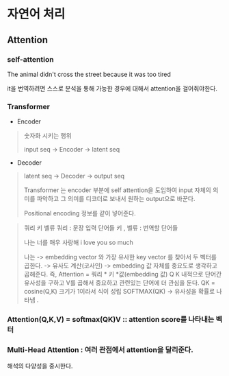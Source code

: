 # 자연어 처리 

## Attention 

### self-attention 
The animal didn't cross the street because it was too tired 

it을 번역하려면 스스로 분석을 통해 가능한 경우에 대해서 attention을 걸어줘야한다. 


### Transformer

- Encoder 
> 숫자화 시키는 행위 
>
> input  seq -> Encoder -> latent seq 
- Decoder 
> latent seq -> Decoder -> output seq 
>
> Transformer 는 encoder 부분에 self attention을 도입하여 input 자체의 의미를 파악하고 그 의미를 디코더로 보내서 원하는 output으로 바꾼다. 
>
> Positional encoding 정보를 같이 넣어준다. 
>

> 쿼리 키 벨류 
> 쿼리 : 문장 입력 단어들 
> 키 , 벨류 : 번역할 단어들 
>
> 나는 너를 매우 사랑해
> i love you so much 
>
> 나는 -> embedding vector 와 가장 유사한 key vector 를 찾아서 두 벡터를 곱한다. -> 유사도 계산(코사인) -> embedding 값 자체를 중요도로 생각하고 곱해준다. 
> 즉, Attention = 쿼리 * 키 *값(embedding 값) Q K 내적으로 단어간 유사성을 구하고 V를 곱해서 중요하고 관련있는 단어에 더 관심을 둔다. 
> QK = cosine(Q,K) 크기가 1이라서 식이 성립 
> SOFTMAX(QK) -> 유사성을 확률로 나타냄 . 
>
> 
### Attention(Q,K,V) = softmax(QK)V :: attention score를 나타내는 벡터 

### Multi-Head Attention : 여러 관점에서 attention을 달리준다. 
해석의 다양성을 중시한다. 
                                            
